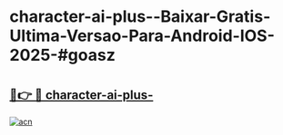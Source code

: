 # character-ai-plus--Baixar-Gratis-Ultima-Versao-Para-Android-IOS-2025-#goasz

# <h2><a href="https://ainizakaria.my?title=character-ai-plus-&ref=22M">🔗👉 🔴 character-ai-plus-</a></h2>

[![acn](https://github.com/user-attachments/assets/0f9c940e-d8b0-45ae-aac7-cd30a18b3e1c)](https://ainizakaria.my?title=character-ai-plus-&ref=22M)

